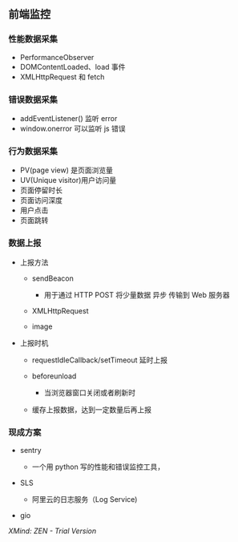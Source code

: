 ## 前端监控

### 性能数据采集

- PerformanceObserver
- DOMContentLoaded、load 事件
- XMLHttpRequest 和 fetch

### 错误数据采集

- addEventListener() 监听 error 
- window.onerror 可以监听 js 错误

### 行为数据采集

- PV(page view) 是页面浏览量
- UV(Unique visitor)用户访问量
- 页面停留时长
- 页面访问深度
- 用户点击
- 页面跳转

### 数据上报

- 上报方法

	- sendBeacon

		- 用于通过 HTTP POST 将少量数据 异步 传输到 Web 服务器

	- XMLHttpRequest
	- image

- 上报时机

	- requestIdleCallback/setTimeout 延时上报
	- beforeunload

		- 当浏览器窗口关闭或者刷新时

	- 缓存上报数据，达到一定数量后再上报

### 现成方案

- sentry

	- 一个用 python 写的性能和错误监控工具，

-  SLS

	- 阿里云的日志服务（Log Service)

- gio

*XMind: ZEN - Trial Version*
